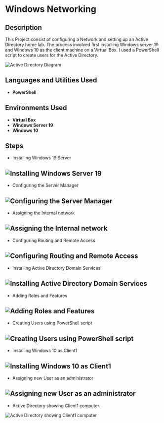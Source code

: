 # Windows Networking

## Description
This Project consist of configuring a Network and setting up an Active Directory home lab. The process involved first installing Windows server 19 and Windows 10 as the client machine on a Virtual Box. I used a PowerShell script to create users for the Active Directory.

![Active Directory Diagram](https://github.com/berlongit/Windows-Networking/assets/167917555/c3c4c512-f035-43db-b7c6-9fea56e1f4af)

## Languages and Utilities Used

-  <b>PowerShell</b>

## Environments Used

-  <b>Virtual Box</b>
-  <b>Windows Server 19</b>
-  <b>Windows 10</b>

## Steps
-  Installing Windows 19 Server
  
![Installing Windows Server 19](https://github.com/berlongit/Windows-Networking/assets/167917555/8cbb6c84-0bf8-49c9-8601-484ccbede49a)
---
-  Configuring the Server Manager

![Configuring the Server Manager](https://github.com/berlongit/Windows-Networking/assets/167917555/f8bd3be4-1d81-4540-8725-0b53771eb475)
---
-  Assigning the Internal network
  
![Assigning the Internal network](https://github.com/berlongit/Windows-Networking/assets/167917555/04dea5f0-d146-47ee-a5ea-036ce4c14265)
---
-  Configuring Routing and Remote Access
  
![Configuring Routing and Remote Access](https://github.com/berlongit/Windows-Networking/assets/167917555/ff8c369c-d08c-4f92-af12-b6f97de1997a)
---
-  Installing Active Directory Domain Services

![Installing Active Directory Domain Services](https://github.com/berlongit/Windows-Networking/assets/167917555/56e1459f-65bf-4b1c-accd-c9285365cc60)
---
-  Adding Roles and Features

![Adding Roles and Features](https://github.com/berlongit/Windows-Networking/assets/167917555/e37ae088-6542-4b5a-af7d-ded7fb7f5f6b)
---
-  Creating Users using PowerShell script

![Creating Users using PowerShell script](https://github.com/berlongit/Windows-Networking/assets/167917555/2e96ed3e-d7c5-4d25-8721-3b016f3eac5b)
---
-  Installing Windows 10 as Client1

![Installing Windows 10 as Client1](https://github.com/berlongit/Windows-Networking/assets/167917555/3cb980ba-a9a9-4af1-a635-52a578f97bb8)
---
-  Assigning new User as an administrator

![Assigning new User as an administrator](https://github.com/berlongit/Windows-Networking/assets/167917555/0e514126-c0bd-4ebf-b416-e142fbf496e8)
---
-  Active Directory showing Client1 computer.

![Active Directory showing Client1 computer](https://github.com/berlongit/Windows-Networking/assets/167917555/37c82551-d682-4303-a075-e35ec9c20ead)
